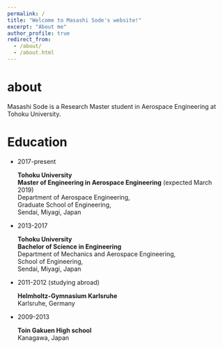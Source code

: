 ```yaml
---
permalink: /
title: "Welcome to Masashi Sode's website!"
excerpt: "About me"
author_profile: true
redirect_from: 
  - /about/
  - /about.html
---
```


about
======

Masashi Sode is a Research Master student in Aerospace Engineering at Tohoku University.

Education
======

- 2017-present

    **Tohoku University**  
    **Master of Engineering in Aerospace Engineering** (expected March 2019)  
    Department of Aerospace Engineering,  
    Graduate School of Engineering,  
    Sendai, Miyagi, Japan

- 2013-2017

    **Tohoku University**  
    **Bachelor of Science in Engineering**  
    Department of Mechanics and Aerospace Engineering,  
    School of Engineering,  
    Sendai, Miyagi, Japan

- 2011-2012 (studying abroad)

    **Helmholtz-Gymnasium Karlsruhe**  
    Karlsruhe, Germany

- 2009-2013

    **Toin Gakuen High school**  
    Kanagawa, Japan
